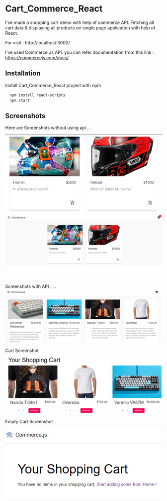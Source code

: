 
# Cart_Commerce_React

I've made a shopping cart demo with help of commerce API. Fetching all cart data & displaying all products on single page application with help of React. 

For visit : http://localhost:3000/


I've used Commerce Js API. 
you can refer documentation from this link : https://commercejs.com/docs/
## Installation

Install Cart_Commerce_React project with npm

```bash
  npm install react-scripts
  npm start 
```
    
## Screenshots

Here are Screenshots without using api ...

![Without API](/Imgs/withoutAPI.PNG)
![Without API](/Imgs/withoutAPI2.PNG)

Screenshots with API . . .
![with API](/Imgs/withAPI.PNG)

Cart Screenshot 
![Cart](/Imgs/cart.PNG)

Empty Cart Screenshot

![Empty Cart](/Imgs/emptyCart.PNG)


